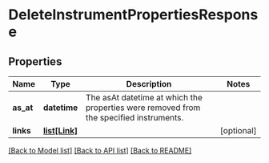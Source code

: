 # DeleteInstrumentPropertiesResponse


## Properties
Name | Type | Description | Notes
------------ | ------------- | ------------- | -------------
**as_at** | **datetime** | The asAt datetime at which the properties were removed from the specified instruments. | 
**links** | [**list[Link]**](Link.md) |  | [optional] 

[[Back to Model list]](../README.md#documentation-for-models) [[Back to API list]](../README.md#documentation-for-api-endpoints) [[Back to README]](../README.md)


